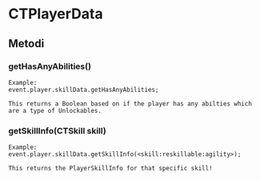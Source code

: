 # CTPlayerData

## Metodi

### getHasAnyAbilities()
```
Example:
event.player.skillData.getHasAnyAbilities;

This returns a Boolean based on if the player has any abilties which are a type of Unlockables.
```


### getSkillInfo(CTSkill skill)
```
Example:
event.player.skillData.getSkillInfo(<skill:reskillable:agility>);

This returns the PlayerSkillInfo for that specific skill!
```